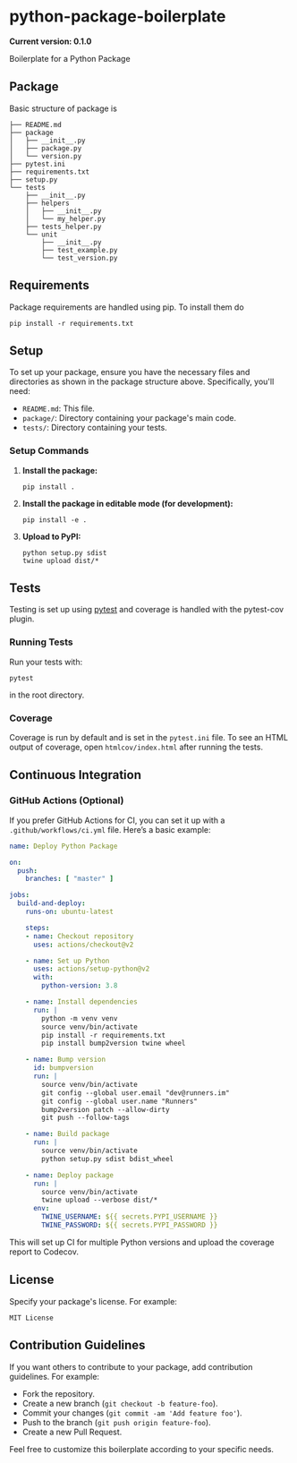 python-package-boilerplate
==========================
**Current version: 0.1.0**

Boilerplate for a Python Package

## Package

Basic structure of package is

```
├── README.md
├── package
│   ├── __init__.py
│   ├── package.py
│   └── version.py
├── pytest.ini
├── requirements.txt
├── setup.py
└── tests
    ├── __init__.py
    ├── helpers
    │   ├── __init__.py
    │   └── my_helper.py
    ├── tests_helper.py
    └── unit
        ├── __init__.py
        ├── test_example.py
        └── test_version.py
```

## Requirements

Package requirements are handled using pip. To install them do

```
pip install -r requirements.txt
```

## Setup

To set up your package, ensure you have the necessary files and directories as shown in the package structure above. Specifically, you'll need:

- `README.md`: This file.
- `package/`: Directory containing your package's main code.
- `tests/`: Directory containing your tests.

### Setup Commands

1. **Install the package:**
   ```
   pip install .
   ```

2. **Install the package in editable mode (for development):**
   ```
   pip install -e .
   ```

3. **Upload to PyPI:**
   ```
   python setup.py sdist
   twine upload dist/*
   ```

## Tests

Testing is set up using [pytest](http://pytest.org) and coverage is handled with the pytest-cov plugin.

### Running Tests

Run your tests with:

```
pytest
```

in the root directory.

### Coverage

Coverage is run by default and is set in the `pytest.ini` file. To see an HTML output of coverage, open `htmlcov/index.html` after running the tests.

## Continuous Integration

### GitHub Actions (Optional)

If you prefer GitHub Actions for CI, you can set it up with a `.github/workflows/ci.yml` file. Here’s a basic example:

```yaml
name: Deploy Python Package

on:
  push:
    branches: [ "master" ]

jobs:
  build-and-deploy:
    runs-on: ubuntu-latest

    steps:
    - name: Checkout repository
      uses: actions/checkout@v2

    - name: Set up Python
      uses: actions/setup-python@v2
      with:
        python-version: 3.8

    - name: Install dependencies
      run: |
        python -m venv venv
        source venv/bin/activate
        pip install -r requirements.txt
        pip install bump2version twine wheel

    - name: Bump version
      id: bumpversion
      run: |
        source venv/bin/activate
        git config --global user.email "dev@runners.im"
        git config --global user.name "Runners"
        bump2version patch --allow-dirty
        git push --follow-tags

    - name: Build package
      run: |
        source venv/bin/activate
        python setup.py sdist bdist_wheel

    - name: Deploy package
      run: |
        source venv/bin/activate
        twine upload --verbose dist/*
      env:
        TWINE_USERNAME: ${{ secrets.PYPI_USERNAME }}
        TWINE_PASSWORD: ${{ secrets.PYPI_PASSWORD }}
```

This will set up CI for multiple Python versions and upload the coverage report to Codecov.

## License

Specify your package's license. For example:

```
MIT License
```

## Contribution Guidelines

If you want others to contribute to your package, add contribution guidelines. For example:

- Fork the repository.
- Create a new branch (`git checkout -b feature-foo`).
- Commit your changes (`git commit -am 'Add feature foo'`).
- Push to the branch (`git push origin feature-foo`).
- Create a new Pull Request.

Feel free to customize this boilerplate according to your specific needs.
